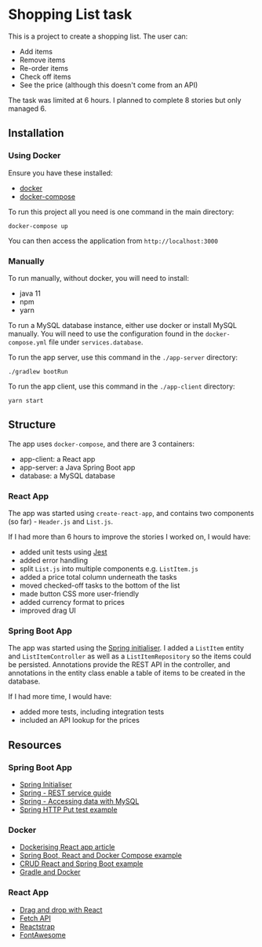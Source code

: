 # Shopping List task

This is a project to create a shopping list. The user can:

- Add items
- Remove items
- Re-order items
- Check off items
- See the price (although this doesn't come from an API)

The task was limited at 6 hours. I planned to complete 8 stories but only managed 6.

## Installation

### Using Docker

Ensure you have these installed:
- [docker](https://docs.docker.com/v17.09/engine/installation/#supported-platforms)
- [docker-compose](https://docs.docker.com/compose/install/)

To run this project all you need is one command in the main directory:

`docker-compose up`

You can then access the application from `http://localhost:3000`

### Manually

To run manually, without docker, you will need to install:

- java 11
- npm
- yarn

To run a MySQL database instance, either use docker or install MySQL manually. You will need to use the configuration found in the `docker-compose.yml` file under `services.database`.

To run the app server, use this command in the `./app-server` directory:

`./gradlew bootRun`

To run the app client, use this command in the `./app-client` directory:

`yarn start`

## Structure

The app uses `docker-compose`, and there are 3 containers:
- app-client: a React app
- app-server: a Java Spring Boot app
- database: a MySQL database

### React App

The app was started using `create-react-app`, and contains two components (so far) - `Header.js` and `List.js`. 

If I had more than 6 hours to improve the stories I worked on, I would have:

- added unit tests using [Jest](https://jestjs.io/)
- added error handling
- split `List.js` into multiple components e.g. `ListItem.js`
- added a price total column underneath the tasks
- moved checked-off tasks to the bottom of the list
- made button CSS more user-friendly
- added currency format to prices
- improved drag UI

### Spring Boot App

The app was started using the [Spring initialiser](https://start.spring.io/). I added a `ListItem` entity and `ListItemController` as well as a `ListItemRepository` so the items could be persisted. Annotations provide the REST API in the controller, and annotations in the entity class enable a table of items to be created in the database.

If I had more time, I would have:

- added more tests, including integration tests
- included an API lookup for the prices

## Resources

### Spring Boot App
- [Spring Initialiser](https://start.spring.io/)
- [Spring - REST service guide](https://spring.io/guides/gs/rest-service/)
- [Spring - Accessing data with MySQL](https://spring.io/guides/gs/accessing-data-mysql/)
- [Spring HTTP Put test example](https://www.logicbig.com/tutorials/spring-framework/spring-web-mvc/http-put-test.html)

### Docker
- [Dockerising React app article](https://medium.com/greedygame-engineering/so-you-want-to-dockerize-your-react-app-64fbbb74c217)
- [Spring Boot, React and Docker Compose example](https://www.callicoder.com/spring-boot-mysql-react-docker-compose-example/)
- [CRUD React and Spring Boot example](https://developer.okta.com/blog/2018/07/19/simple-crud-react-and-spring-boot)
- [Gradle and Docker](https://codefresh.io/docs/docs/learn-by-example/java/gradle/)

### React App
- [Drag and drop with React](https://www.freecodecamp.org/news/how-to-make-and-test-your-own-react-drag-and-drop-list-with-0-dependencies-6fb461603780/)
- [Fetch API](https://developer.mozilla.org/en-US/docs/Web/API/Fetch_API/Using_Fetch)
- [Reactstrap](https://reactstrap.github.io/)
- [FontAwesome](https://programmingwithmosh.com/react/font-awesome-5-with-react/)


